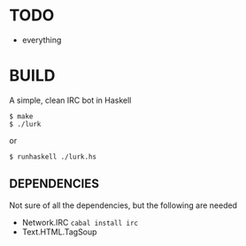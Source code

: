 # TODO
   - everything

# BUILD
A simple, clean IRC bot in Haskell

    $ make
    $ ./lurk

or

    $ runhaskell ./lurk.hs

## DEPENDENCIES
Not sure of all the dependencies, but the following are needed

   - Network.IRC `cabal install irc`
   - Text.HTML.TagSoup
